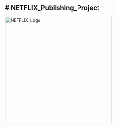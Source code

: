<h2># NETFLIX_Publishing_Project</h2>
<img width="350" alt="NETFLIX_Logo" src="https://github.com/KimByoungKoo/NETFLIX_Publishing/assets/126244836/06dbfa13-012b-422a-8a0c-25bbbc40f73e">
